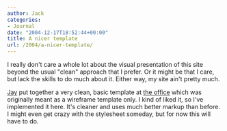 ```yaml
---
author: Jack
categories:
- Journal
date: "2004-12-17T18:52:44+00:00"
title: A nicer template
url: /2004/a-nicer-template/
---
```


I really don't care a whole lot about the visual presentation of this site beyond the usual "clean" approach that I prefer. Or it might be that I care, but lack the skills to do much about it. Either way, my site ain't pretty much.

[Jay][1] put together a very clean, basic template at [the office][2] which was originally meant as a wireframe template only. I kind of liked it, so I've implemented it here. It's cleaner and uses much better markup than before. I might even get crazy with the stylesheet someday, but for now this will have to do.

 [1]: http://www.accutask.net
 [2]: http://www.fusionary.com